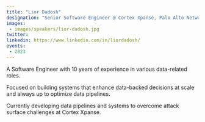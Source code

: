 ```yaml
---
title: "Lior Dadosh"
designation: "Senior Software Engineer @ Cortex Xpanse, Palo Alto Networks"
images:
 - images/speakers/lior-dadosh.jpg
twitter: 
linkedin: https://www.linkedin.com/in/liordadosh/
events:
 - 2023
---
```


A Software Engineer with 10 years of experience in various data-related roles. 
 
 Focused on building systems that enhance data-backed decisions at scale and always up to optimize data pipelines.
 
 Currently developing data pipelines and systems to overcome attack surface challenges at Cortex Xpanse.